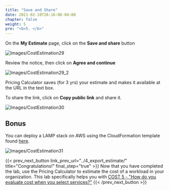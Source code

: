 ```yaml
---
title: "Save and Share"
date: 2021-02-18T26:16:08-04:00
chapter: false
weight: 5
pre: "<b>5. </b>"
---
```


On the **My Estimate** page, click on the **Save and share** button

![Images/CostEstimation29](/Cost/100_Cost_Estimation/Images/CostEstimation29.png?classes=lab_picture_small)

Review the notice, then click on  **Agree and continue** 

![Images/CostEstimation29_2](/Cost/100_Cost_Estimation/Images/CostEstimation29_2.png?classes=lab_picture_small)

Pricing Calculator saves (for 3 yrs) your estimate and makes it available at the URL in the text box. 

To share the link, click on **Copy public link** and share it. 

![Images/CostEstimation30](/Cost/100_Cost_Estimation/Images/CostEstimation30.png?classes=lab_picture_small)

## Bonus
You can deploy a LAMP stack on AWS using the CloudFormation template found [here](https://docs.aws.amazon.com/AWSCloudFormation/latest/UserGuide/sample-templates-appframeworks-us-west-2.html). 

![Images/CostEstimation31](/Cost/100_Cost_Estimation/Images/CostEstimation31.png?classes=lab_picture_small)

{{< prev_next_button link_prev_url="../4_export_estimate/" title="Congratulations!" final_step="true" >}}
Now that you have completed the lab, use the Pricing Calculator to estimate the cost of a workload in your organization. This lab specifically helps you with
[COST 5 - "How do you evaluate cost when you select services?"](https://docs.aws.amazon.com/wellarchitected/latest/framework/a-cost-effective-resources.html)
{{< /prev_next_button >}}

